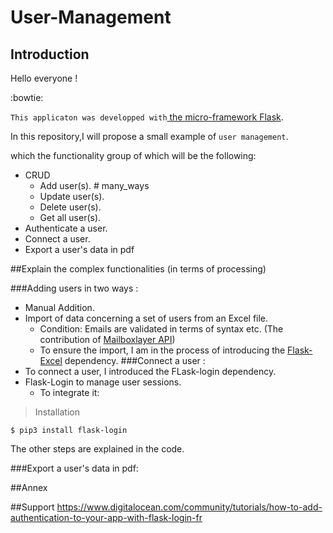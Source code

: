 # User-Management
## Introduction

Hello everyone ! 

:bowtie: 

`This applicaton was developped with`[ the micro-framework Flask](https://flask.palletsprojects.com/en/1.1.x/).

In this repository,I will propose a small example of `user management`.

which the functionality group of which will be the following:

- CRUD
  - Add user(s). # many_ways 
  - Update user(s).
  - Delete user(s).
  - Get all user(s).
- Authenticate a user.
- Connect a user.
- Export a user's data in pdf

##Explain the complex functionalities (in terms of processing)


###Adding users in two ways :
   - Manual Addition.
   - Import of data concerning a set of users from an Excel file.
     - Condition: Emails are validated in terms of syntax etc. (The contribution of [Mailboxlayer API](https://mailboxlayer.com/documentation))
     - To ensure the import, I am in the process of introducing the [Flask-Excel](http://flask.pyexcel.org/en/latest/) dependency.
###Connect a user :
   - To connect a user, I introduced the FLask-login dependency.
   - Flask-Login to manage user sessions.
        - To integrate it: 
         
> Installation
>
```
$ pip3 install flask-login
```
The other steps are explained in the code.

###Export a user's data in pdf:

##Annex

##Support
https://www.digitalocean.com/community/tutorials/how-to-add-authentication-to-your-app-with-flask-login-fr